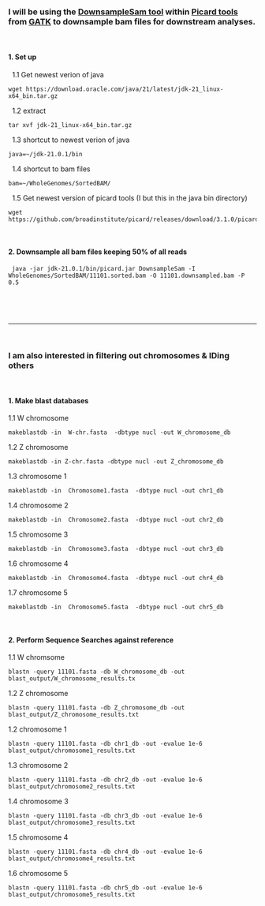 ### I will be using the [DownsampleSam tool](https://broadinstitute.github.io/picard/) within [Picard tools](https://broadinstitute.github.io/picard/) from [GATK](https://gatk.broadinstitute.org/hc/en-us) to downsample bam files for downstream analyses.
&nbsp; 
&nbsp; 


#### 1. Set up

&nbsp; 1.1 Get newest verion of java
```
wget https://download.oracle.com/java/21/latest/jdk-21_linux-x64_bin.tar.gz
```
&nbsp; 1.2 extract
```
tar xvf jdk-21_linux-x64_bin.tar.gz
```
&nbsp; 1.3 shortcut to newest verion of java
```
java=~/jdk-21.0.1/bin
```
&nbsp; 1.4 shortcut to bam files
```
bam=~/WholeGenomes/SortedBAM/
```
&nbsp; 1.5 Get newest version of picard tools (I but this in the java bin directory)
```
wget https://github.com/broadinstitute/picard/releases/download/3.1.0/picard.jar

```
&nbsp;

#### 2. Downsample all bam files keeping 50% of all reads
```
 java -jar jdk-21.0.1/bin/picard.jar DownsampleSam -I WholeGenomes/SortedBAM/11101.sorted.bam -O 11101.downsampled.bam -P 0.5
```

&nbsp;

&nbsp;

---
&nbsp;


### I am also interested in filtering out chromosomes & IDing others
&nbsp;


#### 1. Make blast databases
1.1 W chromosome
```
makeblastdb -in  W-chr.fasta  -dbtype nucl -out W_chromosome_db
```
1.2 Z chromosome
```
makeblastdb -in Z-chr.fasta -dbtype nucl -out Z_chromosome_db
```
1.3 chromosome 1
```
makeblastdb -in  Chromosome1.fasta  -dbtype nucl -out chr1_db
```
1.4 chromosome 2
```
makeblastdb -in  Chromosome2.fasta  -dbtype nucl -out chr2_db
```
1.5 chromosome 3
```
makeblastdb -in  Chromosome3.fasta  -dbtype nucl -out chr3_db
```
1.6 chromosome 4
```
makeblastdb -in  Chromosome4.fasta  -dbtype nucl -out chr4_db
```
1.7 chromosome 5
```
makeblastdb -in  Chromosome5.fasta  -dbtype nucl -out chr5_db
```
&nbsp;
#### 2. Perform Sequence Searches against reference 
1.1 W chromsome
```
blastn -query 11101.fasta -db W_chromosome_db -out blast_output/W_chromosome_results.tx
```
1.2 Z chromosome
```
blastn -query 11101.fasta -db Z_chromosome_db -out blast_output/Z_chromosome_results.txt
```
1.2 chromosome 1
```
blastn -query 11101.fasta -db chr1_db -out -evalue 1e-6 blast_output/chromosome1_results.txt
```
1.3 chromosome 2
```
blastn -query 11101.fasta -db chr2_db -out -evalue 1e-6 blast_output/chromosome2_results.txt
```
1.4 chromosome 3
```
blastn -query 11101.fasta -db chr3_db -out -evalue 1e-6 blast_output/chromosome3_results.txt
```
1.5 chromosome 4
```
blastn -query 11101.fasta -db chr4_db -out -evalue 1e-6 blast_output/chromosome4_results.txt
```
1.6 chromosome 5
```
blastn -query 11101.fasta -db chr5_db -out -evalue 1e-6 blast_output/chromosome5_results.txt
```


